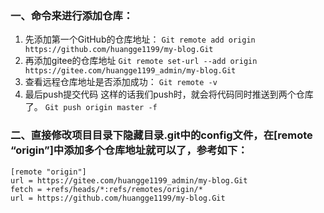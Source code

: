 ### 一、命令来进行添加仓库：
1. 先添加第一个GitHub的仓库地址：
   `Git remote add origin https://github.com/huangge1199/my-blog.Git`
2. 再添加gitee的仓库地址
   `Git remote set-url --add origin https://gitee.com/huangge1199_admin/my-blog.Git`
3. 查看远程仓库地址是否添加成功：
   `Git remote -v`
4. 最后push提交代码 这样的话我们push时，就会将代码同时推送到两个仓库了。
   `Git push origin master -f`

### 二、直接修改项目目录下隐藏目录.git中的config文件，在[remote “origin”]中添加多个仓库地址就可以了，参考如下：
```
[remote "origin"]
url = https://gitee.com/huangge1199_admin/my-blog.Git
fetch = +refs/heads/*:refs/remotes/origin/*
url = https://github.com/huangge1199/my-blog.Git
